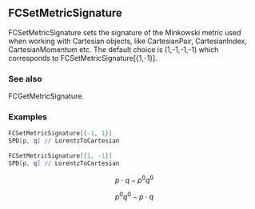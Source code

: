 ##  FCSetMetricSignature 

FCSetMetricSignature sets the signature of the Minkowski metric used when working with Cartesian objects, like CartesianPair, CartesianIndex, CartesianMomentum etc. The default choice is (1,-1,-1,-1) which corresponds to FCSetMetricSignature[{1,-1}].

###  See also 

FCGetMetricSignature.

###  Examples 

```mathematica
FCSetMetricSignature[{-1, 1}]
SPD[p, q] // LorentzToCartesian 
 
FCSetMetricSignature[{1, -1}]
SPD[p, q] // LorentzToCartesian
```

$$p\cdot q-p^0 q^0$$

$$p^0 q^0-p\cdot q$$